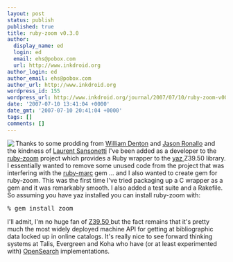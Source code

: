 ```yaml
---
layout: post
status: publish
published: true
title: ruby-zoom v0.3.0
author:
  display_name: ed
  login: ed
  email: ehs@pobox.com
  url: http://www.inkdroid.org
author_login: ed
author_email: ehs@pobox.com
author_url: http://www.inkdroid.org
wordpress_id: 155
wordpress_url: http://www.inkdroid.org/journal/2007/07/10/ruby-zoom-v003/
date: '2007-07-10 13:41:04 +0000'
date_gmt: '2007-07-10 20:41:04 +0000'
tags: []
comments: []
---
```

<p><a href="http://www.rubygems.org"><img border="0" align="left" src="http://web.archive.org/web/20070628193008/http://rubygems.org/images/rubygems-125x125t.png" /></a>Thanks to some prodding from <a href="http://www.miskatonic.org/">William Denton</a> and <a href="http://rubyforge.org/users/jaron/">Jason Ronallo</a> and the kindness of <a href="http://web.archive.org/web/20090618073317/http://chopine.be:80/lrz/">Laurent Sansonetti</a> I've been added as a developer to the <a href="http://rubyforge.org/projects/ruby-zoom/">ruby-zoom</a> project which provides a Ruby wrapper to the <a href="http://www.indexdata.dk/yaz/">yaz </a>Z39.50 library. I essentially wanted to remove some unused code from the project that was interfering with the <a href="http://rubyforge.org/projects/ruby-marc">ruby-marc</a> gem ... and I also wanted to create gem for ruby-zoom. This was the first time I've tried packaging up a C wrapper as a gem and it was remarkably smooth. I also added a test suite and a Rakefile. So assuming you have yaz installed you can install ruby-zoom with:</p>
<pre>% gem install zoom</pre>
<p>I'll admit, I'm no huge fan of <a href="http://www.loc.gov/z3950/agency/">Z39.50 </a>but the fact remains that it's pretty much the most widely deployed machine API for getting at bibliographic data locked up in online catalogs. It's really nice to see forward thinking systems at Talis, Evergreen and Koha who have (or at least experimented with) <a href="http://opensearch.org">OpenSearch</a> implementations.</p>
